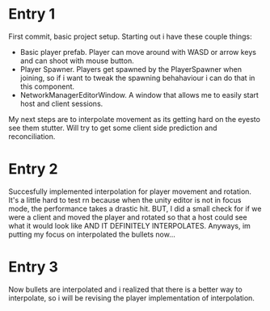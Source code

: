 # Entry 1
First commit, basic project setup. Starting out i have these couple things:
- Basic player prefab. Player can move around with WASD or arrow keys and can shoot with mouse button. 
- Player Spawner. Players get spawned by the PlayerSpawner when joining, so if i want to tweak the spawning behahaviour i can do that in this component.
- NetworkManagerEditorWindow. A window that allows me to easily start host and client sessions.

My next steps are to interpolate movement as its getting hard on the eyesto see them stutter. Will try to get some client side prediction and reconciliation.

# Entry 2
Succesfully implemented interpolation for player movement and rotation. It's a little hard to test rn because when the unity editor is not in focus mode, the performance takes a drastic hit. BUT, I did a small check for if we were a client and moved the player and rotated so that a host could see what it would look like AND IT DEFINITELY INTERPOLATES. Anyways, im putting my focus on interpolated the bullets now...

# Entry 3
Now bullets are interpolated and i realized that there is a better way to interpolate, so i will be revising the player implementation of interpolation.
